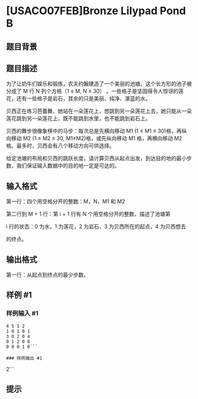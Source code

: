 # [USACO07FEB]Bronze Lilypad Pond B

## 题目背景



## 题目描述

为了让奶牛们娱乐和锻炼，农夫约翰建造了一个美丽的池塘。这个长方形的池子被分成了 M 行 N 列个方格（1 ≤ M, N ≤ 30） 。一些格子是坚固得令人惊讶的莲花，还有一些格子是岩石，其余的只是美丽、纯净、湛蓝的水。

贝西正在练习芭蕾舞，她站在一朵莲花上，想跳到另一朵莲花上去，她只能从一朵莲花跳到另一朵莲花上，既不能跳到水里，也不能跳到岩石上。

贝西的舞步很像象棋中的马步：每次总是先横向移动 M1 (1 ≤ M1 ≤ 30)格，再纵向移动 M2 (1 ≤ M2 ≤ 30, M1≠M2)格，或先纵向移动 M1 格，再横向移动 M2 格。最多时，贝西会有八个移动方向可供选择。

给定池塘的布局和贝西的跳跃长度，请计算贝西从起点出发，到达目的地的最小步数，我们保证输入数据中的目的地一定是可达的。


## 输入格式

第一行：四个用空格分开的整数：M，N，M1 和 M2

第二行到 M + 1 行：第 i + 1 行有 N 个用空格分开的整数，描述了池塘第

i 行的状态：0 为水，1 为莲花，2 为岩石，3 为贝西所在的起点，4 为贝西想去

的终点。


## 输出格式

第一行：从起点到终点的最少步数。


## 样例 #1

### 样例输入 #1
```
4 5 1 2
1 0 1 0 1
3 0 2 0 4
0 1 2 0 0
0 0 0 1 0```

### 样例输出 #1

```
2```

## 提示


